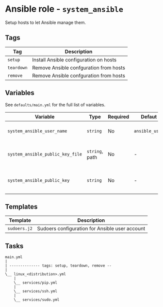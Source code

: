 # Ansible role - `system_ansible`

Setup hosts to let Ansible manage them.

## Tags

| Tag        | Description                            |
|------------|----------------------------------------|
| `setup`    | Install Ansible configuration on hosts |
| `teardown` | Remove Ansible confguration from hosts |
| `remove`   | Remove Ansible confguration from hosts |

## Variables

See `defaults/main.yml` for the full list of variables.

| Variable                         | Type           | Required | Defaut         | Description                            |
|----------------------------------|----------------|----------|----------------|----------------------------------------|
| `system_ansible_user_name`       | `string`       | No       | `ansible_user` | Ansible user account                   |
| `system_ansible_public_key_file` | `string`, path | No       | -              | Ansible account public key file (path) |
| `system_ansible_public_key`      | `string`       | No       | -              | Ansible account public key content     |

## Templates

| Template     | Description                                    |
|--------------|------------------------------------------------|
| `sudoers.j2` | Sudoers configuration for Ansible user account |

## Tasks

```text
main.yml
|
| -------------- tags: setup, teardown, remove --
|
\__ linux_<distribution>.yml
    |
    \__ services/pip.yml
    |
    \__ services/ssh.yml
    |
    \__ services/sudo.yml
```
